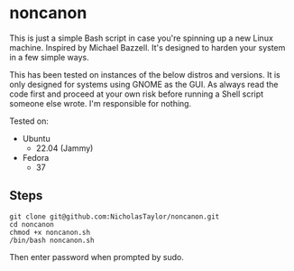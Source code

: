 # noncanon
This is just a simple Bash script in case you're spinning up a new Linux machine. Inspired by Michael Bazzell. It's designed to harden your system in a few simple ways.
  
This has been tested on instances of the below distros and versions. It is only designed for systems using GNOME as the GUI. As always read the code first and proceed at your own risk before running a Shell script someone else wrote. I'm responsible for nothing.

Tested on:
* Ubuntu
  - 22.04 (Jammy)
* Fedora
  - 37
## Steps
```
git clone git@github.com:NicholasTaylor/noncanon.git
cd noncanon
chmod +x noncanon.sh
/bin/bash noncanon.sh
```
Then enter password when prompted by sudo.
